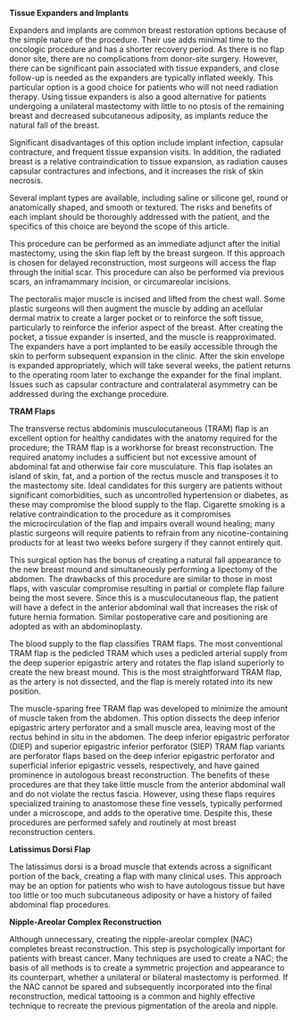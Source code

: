 **Tissue Expanders and Implants**

Expanders and implants are common breast restoration options because of the simple nature of the procedure. Their use adds minimal time to the oncologic procedure and has a shorter recovery period. As there is no flap donor site, there are no complications from donor-site surgery. However, there can be significant pain associated with tissue expanders, and close follow-up is needed as the expanders are typically inflated weekly. This particular option is a good choice for patients who will not need radiation therapy. Using tissue expanders is also a good alternative for patients undergoing a unilateral mastectomy with little to no ptosis of the remaining breast and decreased subcutaneous adiposity, as implants reduce the natural fall of the breast.

Significant disadvantages of this option include implant infection, capsular contracture, and frequent tissue expansion visits. In addition, the radiated breast is a relative contraindication to tissue expansion, as radiation causes capsular contractures and infections, and it increases the risk of skin necrosis.

Several implant types are available, including saline or silicone gel, round or anatomically shaped, and smooth or textured. The risks and benefits of each implant should be thoroughly addressed with the patient, and the specifics of this choice are beyond the scope of this article.

This procedure can be performed as an immediate adjunct after the initial mastectomy, using the skin flap left by the breast surgeon. If this approach is chosen for delayed reconstruction, most surgeons will access the flap through the initial scar. This procedure can also be performed via previous scars, an inframammary incision, or circumareolar incisions.

The pectoralis major muscle is incised and lifted from the chest wall. Some plastic surgeons will then augment the muscle by adding an acellular dermal matrix to create a larger pocket or to reinforce the soft tissue, particularly to reinforce the inferior aspect of the breast. After creating the pocket, a tissue expander is inserted, and the muscle is reapproximated. The expanders have a port implanted to be easily accessible through the skin to perform subsequent expansion in the clinic. After the skin envelope is expanded appropriately, which will take several weeks, the patient returns to the operating room later to exchange the expander for the final implant. Issues such as capsular contracture and contralateral asymmetry can be addressed during the exchange procedure.

**TRAM Flaps**

The transverse rectus abdominis musculocutaneous (TRAM) flap is an excellent option for healthy candidates with the anatomy required for the procedure; the TRAM flap is a workhorse for breast reconstruction. The required anatomy includes a sufficient but not excessive amount of abdominal fat and otherwise fair core musculature. This flap isolates an island of skin, fat, and a portion of the rectus muscle and transposes it to the mastectomy site. Ideal candidates for this surgery are patients without significant comorbidities, such as uncontrolled hypertension or diabetes, as these may compromise the blood supply to the flap. Cigarette smoking is a relative contraindication to the procedure as it compromises the microcirculation of the flap and impairs overall wound healing; many plastic surgeons will require patients to refrain from any nicotine-containing products for at least two weeks before surgery if they cannot entirely quit.

This surgical option has the bonus of creating a natural fall appearance to the new breast mound and simultaneously performing a lipectomy of the abdomen. The drawbacks of this procedure are similar to those in most flaps, with vascular compromise resulting in partial or complete flap failure being the most severe. Since this is a musculocutaneous flap, the patient will have a defect in the anterior abdominal wall that increases the risk of future hernia formation. Similar postoperative care and positioning are adopted as with an abdominoplasty.

The blood supply to the flap classifies TRAM flaps. The most conventional TRAM flap is the pedicled TRAM which uses a pedicled arterial supply from the deep superior epigastric artery and rotates the flap island superiorly to create the new breast mound. This is the most straightforward TRAM flap, as the artery is not dissected, and the flap is merely rotated into its new position.

The muscle-sparing free TRAM flap was developed to minimize the amount of muscle taken from the abdomen. This option dissects the deep inferior epigastric artery perforator and a small muscle area, leaving most of the rectus behind in situ in the abdomen. The deep inferior epigastric perforator (DIEP) and superior epigastric inferior perforator (SIEP) TRAM flap variants are perforator flaps based on the deep inferior epigastric perforator and superficial inferior epigastric vessels, respectively, and have gained prominence in autologous breast reconstruction. The benefits of these procedures are that they take little muscle from the anterior abdominal wall and do not violate the rectus fascia. However, using these flaps requires specialized training to anastomose these fine vessels, typically performed under a microscope, and adds to the operative time. Despite this, these procedures are performed safely and routinely at most breast reconstruction centers.

**Latissimus Dorsi Flap**

The latissimus dorsi is a broad muscle that extends across a significant portion of the back, creating a flap with many clinical uses. This approach may be an option for patients who wish to have autologous tissue but have too little or too much subcutaneous adiposity or have a history of failed abdominal flap procedures.

**Nipple-Areolar Complex Reconstruction**

Although unnecessary, creating the nipple-areolar complex (NAC) completes breast reconstruction. This step is psychologically important for patients with breast cancer. Many techniques are used to create a NAC; the basis of all methods is to create a symmetric projection and appearance to its counterpart, whether a unilateral or bilateral mastectomy is performed. If the NAC cannot be spared and subsequently incorporated into the final reconstruction, medical tattooing is a common and highly effective technique to recreate the previous pigmentation of the areola and nipple.